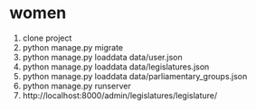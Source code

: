 # women

1. clone project
2. python manage.py migrate
3. python manage.py loaddata data/user.json
4. python manage.py loaddata data/legislatures.json
5. python manage.py loaddata data/parliamentary_groups.json
6. python manage.py runserver
7. http://localhost:8000/admin/legislatures/legislature/

